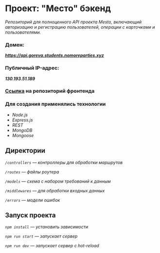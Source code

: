 # Проект: "Место" бэкенд

*Репозиторий для полноценного API проекта Mesto, включающий авторизацию и регистрацию пользователей, операции с карточками и пользователями.* 

### Домен: 
***https://api.goreva.students.nomoreparties.xyz***

### Публичный IP-адрес: 
***130.193.51.189***

### [Ссылка](https://github.com/elena-13-09/react-mesto-auth) на репозиторий фронтенда

### Для создания применялись технологии

+ *Node.js*
+ *Express.js*
+ *REST*
+ *MongoDB*
+ *Mongoose*

## Директории

*`/controllers` — контроллеры для обработки маршрутов*

*`/routes` — файлы роутера*

*`/models` — схема с набором требований к данным*

*`/middlewares` — для обработки вхoдных данных*

*`/errors` — модели ошибок*

## Запуск проекта

*`npm install` — установить зависимости*

*`npm run start` — запускает сервер*

*`npm run dev` — запускает сервер с hot-reload*
